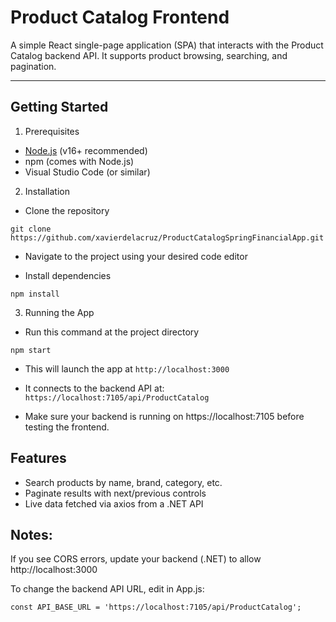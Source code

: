 
# Product Catalog Frontend
A simple React single-page application (SPA) that interacts with the Product Catalog backend API. It supports product browsing, searching, and pagination.

---

## Getting Started

1. Prerequisites
- [Node.js](https://nodejs.org/en/) (v16+ recommended)
- npm (comes with Node.js)
- Visual Studio Code (or similar)


2. Installation
- Clone the repository
```
git clone https://github.com/xavierdelacruz/ProductCatalogSpringFinancialApp.git
```
- Navigate to the project using your desired code editor

- Install dependencies
```
npm install
```

3. Running the App
- Run this command at the project directory
```
npm start
``` 
- This will launch the app at ```http://localhost:3000```

- It connects to the backend API at:
```https://localhost:7105/api/ProductCatalog```

- Make sure your backend is running on https://localhost:7105 before testing the frontend.

## Features
- Search products by name, brand, category, etc.
- Paginate results with next/previous controls
- Live data fetched via axios from a .NET API

## Notes:
If you see CORS errors, update your backend (.NET) to allow http://localhost:3000

To change the backend API URL, edit in App.js:
```
const API_BASE_URL = 'https://localhost:7105/api/ProductCatalog';
```